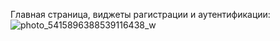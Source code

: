 
Главная страница, виджеты рагистрации и аутентификации:
![photo_5415896388539116438_w](https://github.com/user-attachments/assets/ab70f55f-10b7-45c1-b98b-a64f02c7913d)
